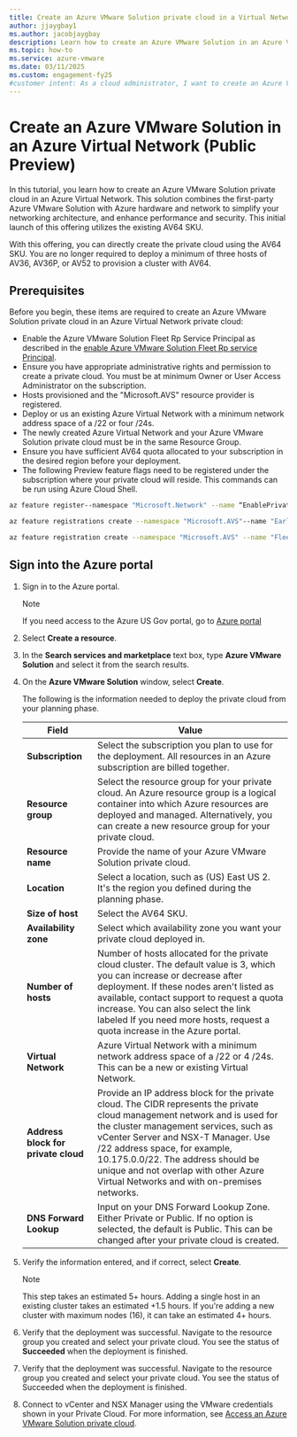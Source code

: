 ```yaml
---
title: Create an Azure VMware Solution private cloud in a Virtual Network (Public Preview)
author: jjaygbay1
ms.author: jacobjaygbay
description: Learn how to create an Azure VMware Solution in an Azure Virtual Network to apply Azure's infrastructure and VMware expertise effectively.
ms.topic: how-to
ms.service: azure-vmware
ms.date: 03/11/2025
ms.custom: engagement-fy25
#customer intent: As a cloud administrator, I want to create an Azure VMware Solution in a Virtual Network so that I can leverage Azure's infrastructure and VMware expertise.
---
```


# Create an Azure VMware Solution in an Azure Virtual Network (Public Preview)

In this tutorial, you learn how to create an Azure VMware Solution private cloud in an Azure Virtual Network. This solution combines the first-party Azure VMware Solution with Azure hardware and network to simplify your networking architecture, and enhance performance and security. This initial launch of this offering utilizes the existing AV64 SKU.

With this offering, you can directly create the private cloud using the AV64 SKU. You are no longer required to deploy a minimum of three hosts of AV36, AV36P, or AV52 to provision a cluster with AV64.

## Prerequisites

Before you begin, these items are required to create an Azure VMware Solution private cloud in an Azure Virtual Network private cloud:

- Enable the Azure VMware Solution Fleet Rp Service Principal as described in the [enable Azure VMware Solution Fleet Rp service Principal](native-first-party-principle-security.md).
- Ensure you have appropriate administrative rights and permission to create a private cloud. You must be at minimum Owner or User Access Administrator on the subscription.
- Hosts provisioned and the "Microsoft.AVS" resource provider is registered.
- Deploy or us an existing Azure Virtual Network with a minimum network address space of a /22 or four /24s.
- The newly created Azure Virtual Network and your Azure VMware Solution private cloud must be in the same Resource Group.
- Ensure you have sufficient AV64 quota allocated to your subscription in the desired region before your deployment. 
- The following Preview feature flags need to be registered under the subscription where your private cloud will reside. This commands can be run using Azure Cloud Shell. 

```bash
az feature register--namespace "Microsoft.Network" --name “EnablePrivateIpPrefixAllocation”--subscription **Subscription ID**
```

```bash
az feature registrations create --namespace "Microsoft.AVS"--name "Early Access"--subscription **Subscription ID**
```

```bash
az feature registration create --namespace "Microsoft.AVS" --name "FleetGreenfield" --subscription "<Subscription ID>" 
```

## Sign into the Azure portal

1. Sign in to the Azure portal.

    >[!NOTE] 
    > If you need access to the Azure US Gov portal, go to [Azure portal](https://portal.azure.us/)

1. Select **Create a resource**.

1. In the **Search services and marketplace** text box, type **Azure VMware Solution** and select it from the search results.

1. On the **Azure VMware Solution** window, select **Create**.

    The following is the information needed to deploy the private cloud from your planning phase.
    
    | Field                       | Value                                                                                                           |
    |-----------------------------|-----------------------------------------------------------------------------------------------------------------|
    | **Subscription**            | Select the subscription you plan to use for the deployment. All resources in an Azure subscription are billed together. |
    | **Resource group**          | Select the resource group for your private cloud. An Azure resource group is a logical container into which Azure resources are deployed and managed. Alternatively, you can create a new resource group for your private cloud. |
    | **Resource name**           | Provide the name of your Azure VMware Solution private cloud.                                                   |
    | **Location**                | Select a location, such as (US) East US 2. It's the region you defined during the planning phase.               |
    | **Size of host**            | Select the AV64 SKU.                                                                                            |
    | **Availability zone**       | Select which availability zone you want your private cloud deployed in.                                         |
    | **Number of hosts**         | Number of hosts allocated for the private cloud cluster. The default value is 3, which you can increase or decrease after deployment. If these nodes aren't listed as available, contact support to request a quota increase. You can also select the link labeled If you need more hosts, request a quota increase in the Azure portal. |
    | **Virtual Network**         | Azure Virtual Network with a minimum network address space of a /22 or 4 /24s. This can be a new or existing Virtual Network. |
    | **Address block for private cloud** | Provide an IP address block for the private cloud. The CIDR represents the private cloud management network and is used for the cluster management services, such as vCenter Server and NSX-T Manager. Use /22 address space, for example, 10.175.0.0/22. The address should be unique and not overlap with other Azure Virtual Networks and with on-premises networks. |
    | **DNS Forward Lookup**      | Input on your DNS Forward Lookup Zone. Either Private or Public. If no option is selected, the default is Public. This can be changed after your private cloud is created. |

1. Verify the information entered, and if correct, select **Create**.

    > [!NOTE] 
    > This step takes an estimated 5+ hours. Adding a single host in an existing cluster takes an estimated +1.5 hours. If you're adding a new cluster with maximum nodes (16), it can take an estimated 4+ hours.

1. Verify that the deployment was successful. Navigate to the resource group you created and select your private cloud. You see the status of **Succeeded** when the deployment is finished.

1. Verify that the deployment was successful. Navigate to the resource group you created and select your private cloud. You see the status of Succeeded when the deployment is finished. 
1. Connect to vCenter and NSX Manager using the VMware credentials shown in your Private Cloud. For more information, see [Access an Azure VMware Solution private cloud](tutorial-access-private-cloud.md). 
